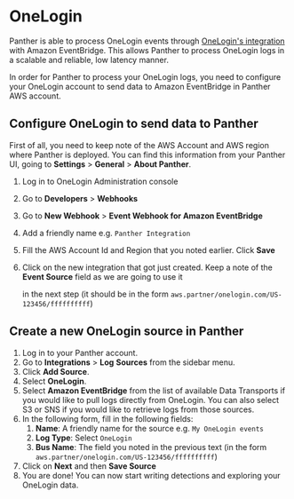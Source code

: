 # OneLogin

Panther is able to process OneLogin events through [OneLogin's integration](https://www.onelogin.com/blog/aws-eventbridge-integration) with Amazon EventBridge. This allows Panther to process OneLogin logs in a scalable and reliable, low latency manner.

In order for Panther to process your OneLogin logs, you need to configure your OneLogin account to send data to Amazon EventBridge in Panther AWS account.

## Configure OneLogin to send data to Panther

First of all, you need to keep note of the AWS Account and AWS region where Panther is deployed. You can find this information from your Panther UI, going to **Settings** &gt; **General** &gt; **About Panther**.

1. Log in to OneLogin Administration console
2. Go to **Developers** &gt; **Webhooks**
3. Go to **New Webhook** &gt; **Event Webhook for Amazon EventBridge**
4. Add a friendly name e.g. `Panther Integration`
5. Fill the AWS Account Id and Region that you noted earlier. Click **Save**
6. Click on the new integration that got just created. Keep a note of the **Event Source** field as we are going to use it

   in the next step \(it should be in the form `aws.partner/onelogin.com/US-123456/ffffffffff`\)

## Create a new OneLogin source in Panther

1. Log in to your Panther account.
2. Go to **Integrations** &gt; **Log** **Sources** from the sidebar menu.
3. Click **Add Source**.
4. Select **OneLogin**.
5. Select **Amazon EventBridge** from the list of available Data Transports if you would like to pull logs directly from OneLogin. You can also select S3 or SNS if you would like to retrieve logs from those sources.
6. In the following form, fill in the following fields:
   1. **Name**: A friendly name for the source e.g. `My OneLogin events`
   2. **Log Type**: Select `OneLogin`
   3. **Bus Name**: The field you noted in the previous text \(in the form `aws.partner/onelogin.com/US-123456/ffffffffff`\)
7. Click on **Next** and then **Save Source**
8. You are done! You can now start writing detections and exploring your OneLogin data.

